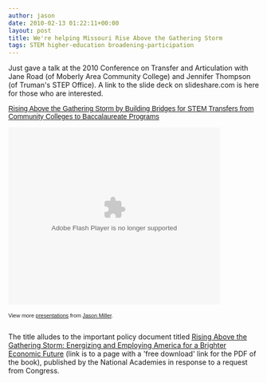 ```yaml
---
author: jason
date: 2010-02-13 01:22:11+00:00
layout: post
title: We're helping Missouri Rise Above the Gathering Storm
tags: STEM higher-education broadening-participation
---
```


Just gave a talk at the 2010 Conference on Transfer and Articulation with Jane Road (of Moberly Area Community College) and Jennifer Thompson (of Truman's STEP Office). A link to the slide deck on slideshare.com is here for those who are interested. 

<div style="text-align: left;"><a href="http://www.slideshare.net/millerj870/rising-above-the-gathering-storm-by-building-bridges-for-stem-transfers-from-community-colleges-to-baccalaureate-programs" title="Rising Above the Gathering Storm by Building Bridges for STEM Transfers from Community Colleges to Baccalaureate Programs" style="font: 14px Helvetica,Arial,Sans-serif; display: block; margin: 12px 0 3px 0; text-decoration: underline;">Rising Above the Gathering Storm by Building Bridges for STEM Transfers from Community Colleges to Baccalaureate Programs</a>

<object height="355" width="425" style="margin: 0px;"><param name="movie" value="http://static.slidesharecdn.com/swf/ssplayer2.swf?doc=cota2010presentation-export-100212141359-phpapp02&stripped_title=rising-above-the-gathering-storm-by-building-bridges-for-stem-transfers-from-community-colleges-to-baccalaureate-programs" /><param name="allowFullScreen" value="true" /><param name="allowScriptAccess" value="always" /><embed allowfullscreen="true" src="http://static.slidesharecdn.com/swf/ssplayer2.swf?doc=cota2010presentation-export-100212141359-phpapp02&stripped_title=rising-above-the-gathering-storm-by-building-bridges-for-stem-transfers-from-community-colleges-to-baccalaureate-programs" allowscriptaccess="always" type="application/x-shockwave-flash" height="355" width="425"></embed></object>

<div style="font-size: 11px; font-family: tahoma,arial; height: 26px; padding-top: 2px;">View more <a href="http://www.slideshare.net/" style="text-decoration: underline;">presentations</a> from <a href="http://www.slideshare.net/millerj870" style="text-decoration: underline;">Jason Miller</a>.</div></div> 

The title alludes to the important policy document titled <a href="http://www.nap.edu/catalog.php?record_id=11463">Rising Above the Gathering Storm: Energizing and Employing America for a Brighter Economic Future</a> (link is to a page with a 'free download' link for the PDF of the book), published by the National Academies in response to a request from Congress.
